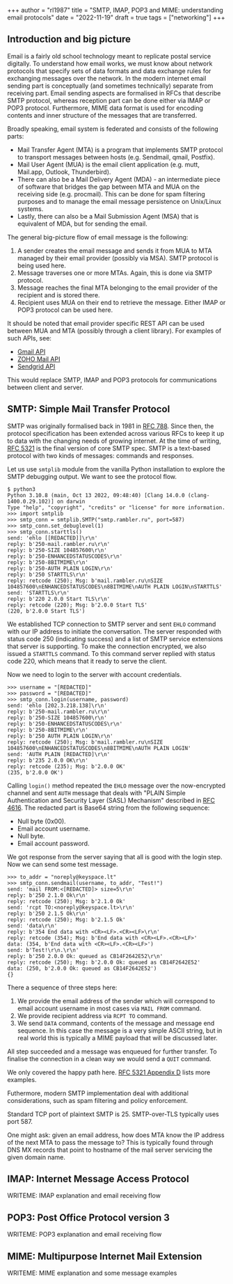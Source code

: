 +++
author = "rl1987"
title = "SMTP, IMAP, POP3 and MIME: understanding email protocols"
date = "2022-11-19"
draft = true
tags = ["networking"]
+++

Introduction and big picture
----------------------------

Email is a fairly old school technology meant to replicate postal service digitally.
To understand how email works, we must know about network protocols that specify sets 
of data formats and data exchange rules for exchanging messages over the network.
In the modern internet email sending part is conceptually (and sometimes technically)
separate from receiving part. Email sending aspects are formalised in RFCs that describe
SMTP protocol, whereas reception part can be done either via IMAP or POP3 protocol.
Furthermore, MIME data format is used for encoding contents and inner structure of the
messages that are transferred.

Broadly speaking, email system is federated and consists of the following parts:
* Mail Transfer Agent (MTA) is a program that implements SMTP protocol to transport messages
between hosts (e.g. Sendmail, qmail, Postfix).
* Mail User Agent (MUA) is the email client application (e.g. mutt, Mail.app, Outlook, 
Thunderbird).
* There can also be a Mail Delivery Agent (MDA) - an intermediate piece of software that
bridges the gap between MTA and MUA on the receiving side (e.g. procmail). 
This can be done for spam filtering purposes and to manage the email message 
persistence on Unix/Linux systems.
* Lastly, there can also be a Mail Submission Agent (MSA) that is equivalent of MDA, but
for sending the email.

The general big-picture flow of email message is the following:

1. A sender creates the email message and sends it from MUA to MTA managed by their email 
provider (possibly via MSA). SMTP protocol is being used here.
2. Message traverses one or more MTAs. Again, this is done via SMTP protocol.
3. Message reaches the final MTA belonging to the email provider of the recipient and is 
stored there.
4. Recipient uses MUA on their end to retrieve the message. Either IMAP or POP3 protocol
can be used here.

It should be noted that email provider specific REST API can be used between MUA and MTA
(possibly through a client library). For examples of such APIs, see:

* [Gmail API](https://developers.google.com/gmail/api)
* [ZOHO Mail API](https://www.zoho.com/mail/help/api/)
* [Sendgrid API](https://docs.sendgrid.com/api-reference/how-to-use-the-sendgrid-v3-api/authentication)

This would replace SMTP, IMAP and POP3 protocols for communications between client and server.

SMTP: Simple Mail Transfer Protocol
-----------------------------------

SMTP was originally formalised back in 1981 in [RFC 788](https://datatracker.ietf.org/doc/html/rfc788).
Since then, the protocol specification has been extended across various RFCs to keep
it up to data with the changing needs of growing internet. At the time of writing, 
[RFC 5321](https://datatracker.ietf.org/doc/html/rfc5321) is the final version of core
SMTP spec. SMTP is a text-based protocol with two kinds of messages: commands and
responses. 

Let us use `smtplib` module from the vanilla Python installation to explore the SMTP 
debugging output. We want to see the protocol flow.

```
$ python3
Python 3.10.8 (main, Oct 13 2022, 09:48:40) [Clang 14.0.0 (clang-1400.0.29.102)] on darwin
Type "help", "copyright", "credits" or "license" for more information.
>>> import smtplib
>>> smtp_conn = smtplib.SMTP("smtp.rambler.ru", port=587)
>>> smtp_conn.set_debuglevel(1)
>>> smtp_conn.starttls()
send: 'ehlo [[REDACTED]]\r\n'
reply: b'250-mail.rambler.ru\r\n'
reply: b'250-SIZE 104857600\r\n'
reply: b'250-ENHANCEDSTATUSCODES\r\n'
reply: b'250-8BITMIME\r\n'
reply: b'250-AUTH PLAIN LOGIN\r\n'
reply: b'250 STARTTLS\r\n'
reply: retcode (250); Msg: b'mail.rambler.ru\nSIZE 104857600\nENHANCEDSTATUSCODES\n8BITMIME\nAUTH PLAIN LOGIN\nSTARTTLS'
send: 'STARTTLS\r\n'
reply: b'220 2.0.0 Start TLS\r\n'
reply: retcode (220); Msg: b'2.0.0 Start TLS'
(220, b'2.0.0 Start TLS')
```

We established TCP connection to SMTP server and sent `EHLO` command with our 
IP address to initiate the conversation. The server responded with status code
250 (indicating success) and a list of SMTP service extensions that server is supporting.
To make the connection encrypted, we also issued a `STARTTLS` command. To this command
server replied with status code 220, which means that it ready to serve the client.

Now we need to login to the server with account credentials. 

```
>>> username = "[REDACTED]"
>>> password = "[REDACTED]"
>>> smtp_conn.login(username, password)
send: 'ehlo [202.3.218.138]\r\n'
reply: b'250-mail.rambler.ru\r\n'
reply: b'250-SIZE 104857600\r\n'
reply: b'250-ENHANCEDSTATUSCODES\r\n'
reply: b'250-8BITMIME\r\n'
reply: b'250 AUTH PLAIN LOGIN\r\n'
reply: retcode (250); Msg: b'mail.rambler.ru\nSIZE 104857600\nENHANCEDSTATUSCODES\n8BITMIME\nAUTH PLAIN LOGIN'
send: 'AUTH PLAIN [REDACTED]\r\n'
reply: b'235 2.0.0 OK\r\n'
reply: retcode (235); Msg: b'2.0.0 OK'
(235, b'2.0.0 OK')
```

Calling `login()` method repeated the `EHLO` message over the now-encrypted channel
and sent `AUTH` message that deals with "PLAIN Simple Authentication and Security Layer 
(SASL) Mechanism" described in [RFC 4616](https://www.ietf.org/rfc/rfc4616.txt). The
redacted part is Base64 string from the following sequence:

* Null byte (0x00).
* Email account username.
* Null byte.
* Email account password.

We got response from the server saying that all is good with the login step. Now we 
can send some test message.

```
>>> to_addr = "noreply@keyspace.lt"
>>> smtp_conn.sendmail(username, to_addr, "Test!")
send: 'mail FROM:<[REDACTED]> size=5\r\n'
reply: b'250 2.1.0 Ok\r\n'
reply: retcode (250); Msg: b'2.1.0 Ok'
send: 'rcpt TO:<noreply@keyspace.lt>\r\n'
reply: b'250 2.1.5 Ok\r\n'
reply: retcode (250); Msg: b'2.1.5 Ok'
send: 'data\r\n'
reply: b'354 End data with <CR><LF>.<CR><LF>\r\n'
reply: retcode (354); Msg: b'End data with <CR><LF>.<CR><LF>'
data: (354, b'End data with <CR><LF>.<CR><LF>')
send: b'Test!\r\n.\r\n'
reply: b'250 2.0.0 Ok: queued as CB14F2642E52\r\n'
reply: retcode (250); Msg: b'2.0.0 Ok: queued as CB14F2642E52'
data: (250, b'2.0.0 Ok: queued as CB14F2642E52')
{}
```

There a sequence of three steps here:

1. We provide the email address of the sender which will correspond to email account
username in most cases via `MAIL FROM` command.
2. We provide recipient address via `RCPT TO` command. 
3. We send `DATA` command, contents of the message and message end sequence. In this
case the message is a very simple ASCII string, but in real world this is typically
a MIME payload that will be discussed later.

All step succeeded and a message was enqueued for further transfer. To finalise the 
connection in a clean way we would send a `QUIT` command.

We only covered the happy path here. [RFC 5321 Appendix D](https://datatracker.ietf.org/doc/html/rfc5321#appendix-D)
lists more examples.

Futhermore, modern SMTP implementation deal with additional considerations, such
as spam filtering and policy enforcement.

Standard TCP port of plaintext SMTP is 25. SMTP-over-TLS typically uses port 587.

One might ask: given an email address, how does MTA know the IP address of the next
MTA to pass the message to? This is typically found through DNS MX records that
point to hostname of the mail server servicing the given domain name.

IMAP: Internet Message Access Protocol
--------------------------------------

WRITEME: IMAP explanation and email receiving flow

POP3: Post Office Protocol version 3
------------------------------------

WRITEME: POP3 explanation and email receiving flow

MIME: Multipurpose Internet Mail Extension
------------------------------------------

WRITEME: MIME explanation and some message examples

